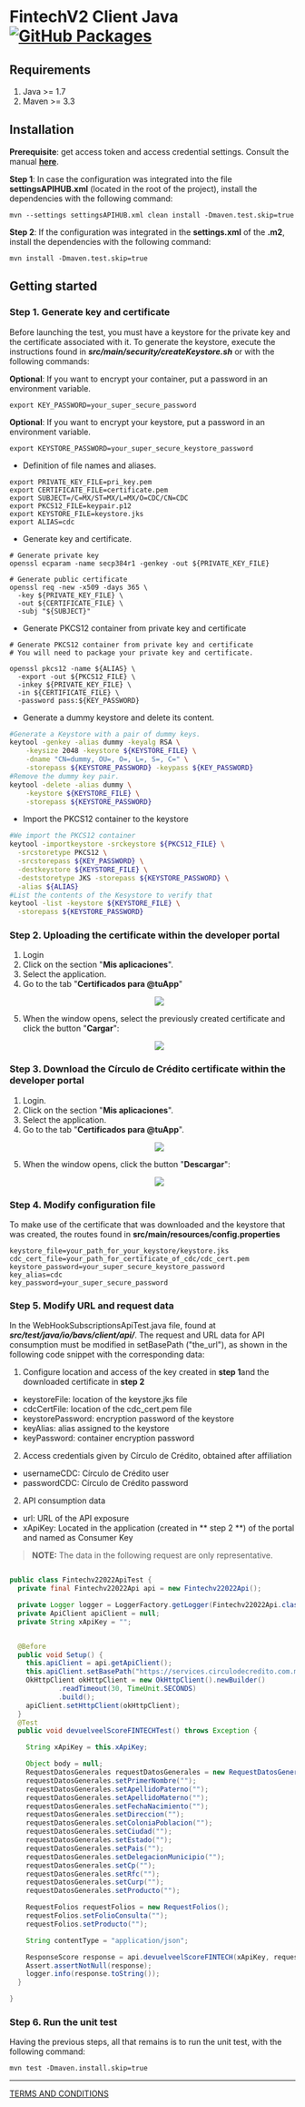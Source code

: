 # FintechV2 Client Java [![GitHub Packages](https://img.shields.io/badge/Maven&nbsp;package-Last&nbsp;version-lemon)](https://github.com/orgs/APIHub-CdC/packages?repo_name=bank-account-verification-client-java)



## Requirements

1. Java >= 1.7
2. Maven >= 3.3

## Installation

**Prerequisite**: get access token and access credential settings. Consult the manual **[here](https://github.com/APIHub-CdC/maven-github-packages)**.

**Step 1**: In case the configuration was integrated into the file **settingsAPIHUB.xml** (located in the root of the project), install the dependencies with the following command:

```shell
mvn --settings settingsAPIHUB.xml clean install -Dmaven.test.skip=true
```

**Step 2**: If the configuration was integrated in the  **settings.xml** of the **.m2**, install the dependencies with the following command:

```shell
mvn install -Dmaven.test.skip=true
```

## Getting started

### Step 1. Generate key and certificate
Before launching the test, you must have a keystore for the private key and the certificate associated with it. To generate the keystore, execute the instructions found in ***src/main/security/createKeystore.sh*** or with the following commands:

**Optional**:  If you want to encrypt your container, put a password in an environment variable.

```shell
export KEY_PASSWORD=your_super_secure_password
```

**Optional**: If you want to encrypt your keystore, put a password in an environment variable.

```shell
export KEYSTORE_PASSWORD=your_super_secure_keystore_password
```

- Definition of file names and aliases.

```shell
export PRIVATE_KEY_FILE=pri_key.pem
export CERTIFICATE_FILE=certificate.pem
export SUBJECT=/C=MX/ST=MX/L=MX/O=CDC/CN=CDC
export PKCS12_FILE=keypair.p12
export KEYSTORE_FILE=keystore.jks
export ALIAS=cdc
```
- Generate key and certificate.

```shell
# Generate private key
openssl ecparam -name secp384r1 -genkey -out ${PRIVATE_KEY_FILE}

# Generate public certificate
openssl req -new -x509 -days 365 \
  -key ${PRIVATE_KEY_FILE} \
  -out ${CERTIFICATE_FILE} \
  -subj "${SUBJECT}"

```

- Generate PKCS12 container from private key and certificate

```shell
# Generate PKCS12 container from private key and certificate
# You will need to package your private key and certificate.

openssl pkcs12 -name ${ALIAS} \
  -export -out ${PKCS12_FILE} \
  -inkey ${PRIVATE_KEY_FILE} \
  -in ${CERTIFICATE_FILE} \
  -password pass:${KEY_PASSWORD}

```

- Generate a dummy keystore and delete its content.

```sh
#Generate a Keystore with a pair of dummy keys.
keytool -genkey -alias dummy -keyalg RSA \
    -keysize 2048 -keystore ${KEYSTORE_FILE} \
    -dname "CN=dummy, OU=, O=, L=, S=, C=" \
    -storepass ${KEYSTORE_PASSWORD} -keypass ${KEY_PASSWORD}
#Remove the dummy key pair.
keytool -delete -alias dummy \
    -keystore ${KEYSTORE_FILE} \
    -storepass ${KEYSTORE_PASSWORD}
```

- Import the PKCS12 container to the keystore

```sh
#We import the PKCS12 container
keytool -importkeystore -srckeystore ${PKCS12_FILE} \
  -srcstoretype PKCS12 \
  -srcstorepass ${KEY_PASSWORD} \
  -destkeystore ${KEYSTORE_FILE} \
  -deststoretype JKS -storepass ${KEYSTORE_PASSWORD} \
  -alias ${ALIAS}
#List the contents of the Kesystore to verify that
keytool -list -keystore ${KEYSTORE_FILE} \
  -storepass ${KEYSTORE_PASSWORD}
```

### Step 2. Uploading the certificate within the developer portal

1. Login
2. Click on the section "**Mis aplicaciones**".
3. Select the application.
4. Go to the tab "**Certificados para @tuApp**"
   <p align="center">
     <img src="https://github.com/APIHub-CdC/imagenes-cdc/blob/master/applications.png">
   </p>
5. When the window opens, select the previously created certificate and click the button "**Cargar**":
   <p align="center">
     <img src="https://github.com/APIHub-CdC/imagenes-cdc/blob/master/upload_cert.png">
   </p>
### Step 3. Download the Círculo de Crédito certificate within the developer portal
1. Login.
2. Click on the section "**Mis aplicaciones**".
3. Select the application.
4. Go to the tab "**Certificados para @tuApp**".
   <p align="center">
       <img src="https://github.com/APIHub-CdC/imagenes-cdc/blob/master/applications.png">
   </p>
5. When the window opens, click the button "**Descargar**":
   <p align="center">
       <img src="https://github.com/APIHub-CdC/imagenes-cdc/blob/master/download_cert.png">
   </p>
### Step 4. Modify configuration file

To make use of the certificate that was downloaded and the keystore that was created, the routes found in **src/main/resources/config.properties**
```properties
keystore_file=your_path_for_your_keystore/keystore.jks
cdc_cert_file=your_path_for_certificate_of_cdc/cdc_cert.pem
keystore_password=your_super_secure_keystore_password
key_alias=cdc
key_password=your_super_secure_password
```
### Step 5. Modify URL and request data
In the WebHookSubscriptionsApiTest.java file, found at  ***src/test/java/io/bavs/client/api/***.  The request and URL data for API consumption must be modified in setBasePath ("the_url"), as shown in the following code snippet with the corresponding data:

1. Configure location and access of the key created in **step 1**and the downloaded certificate in **step 2**
- keystoreFile: location of the keystore.jks file
- cdcCertFile: location of the cdc_cert.pem file
- keystorePassword: encryption password of the keystore
- keyAlias: alias assigned to the keystore
- keyPassword: container encryption password

2. Access credentials given by Círculo de Crédito, obtained after affiliation
- usernameCDC: Círculo de Crédito user
- passwordCDC: Círculo de Crédito password

2. API consumption data
- url: URL of the API exposure
- xApiKey: Located in the application (created in ** step 2 **) of the portal and named as Consumer Key

> **NOTE:** The data in the following request are only representative.

```java

public class Fintechv22022ApiTest {
  private final Fintechv22022Api api = new Fintechv22022Api();

  private Logger logger = LoggerFactory.getLogger(Fintechv22022Api.class.getName());
  private ApiClient apiClient = null;
  private String xApiKey = "";


  @Before
  public void Setup() {
    this.apiClient = api.getApiClient();
    this.apiClient.setBasePath("https://services.circulodecredito.com.mx");
    OkHttpClient okHttpClient = new OkHttpClient().newBuilder()
            .readTimeout(30, TimeUnit.SECONDS)
            .build();
    apiClient.setHttpClient(okHttpClient);
  }
  @Test
  public void devuelveelScoreFINTECHTest() throws Exception {

    String xApiKey = this.xApiKey;

    Object body = null;
    RequestDatosGenerales requestDatosGenerales = new RequestDatosGenerales();
    requestDatosGenerales.setPrimerNombre("");
    requestDatosGenerales.setApellidoPaterno("");
    requestDatosGenerales.setApellidoMaterno("");
    requestDatosGenerales.setFechaNacimiento("");
    requestDatosGenerales.setDireccion("");
    requestDatosGenerales.setColoniaPoblacion("");
    requestDatosGenerales.setCiudad("");
    requestDatosGenerales.setEstado("");
    requestDatosGenerales.setPais("");
    requestDatosGenerales.setDelegacionMunicipio("");
    requestDatosGenerales.setCp("");
    requestDatosGenerales.setRfc("");
    requestDatosGenerales.setCurp("");
    requestDatosGenerales.setProducto("");

    RequestFolios requestFolios = new RequestFolios();
    requestFolios.setFolioConsulta("");
    requestFolios.setProducto("");

    String contentType = "application/json";

    ResponseScore response = api.devuelveelScoreFINTECH(xApiKey, requestDatosGenerales, contentType);
    Assert.assertNotNull(response);
    logger.info(response.toString());
  }

}
```
### Step 6. Run the unit test

Having the previous steps, all that remains is to run the unit test, with the following command:
```shell
mvn test -Dmaven.install.skip=true
```

---
[TERMS AND CONDITIONS](https://github.com/APIHub-CdC/licencias-cdc)